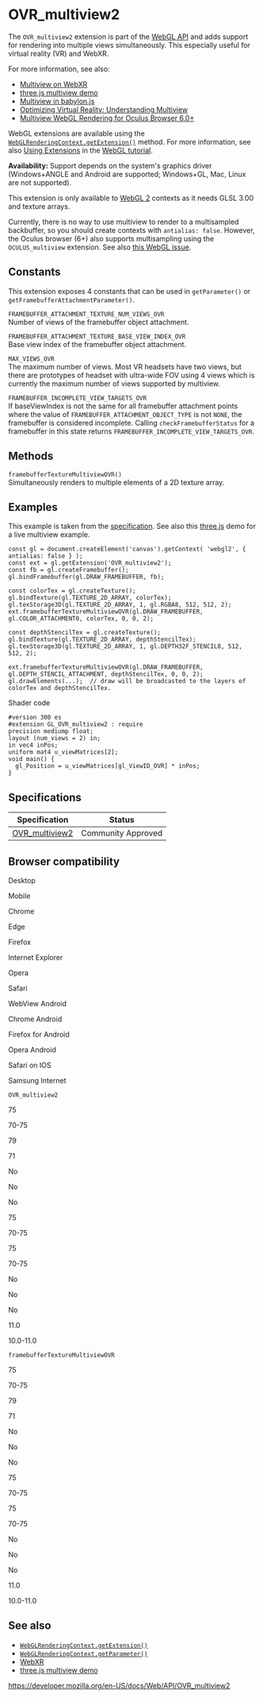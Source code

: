 # OVR_multiview2

The `OVR_multiview2` extension is part of the [WebGL API](webgl_api) and adds support for rendering into multiple views simultaneously. This especially useful for virtual reality (VR) and WebXR.

For more information, see also:

- [Multiview on WebXR](https://blog.mozvr.com/multiview-on-webxr/)
- [three.js multiview demo](https://threejs.org/examples/webxr_vr_multiview)
- [Multiview in babylon.js](https://doc.babylonjs.com/how_to/multiview)
- [Optimizing Virtual Reality: Understanding Multiview](https://community.arm.com/developer/tools-software/graphics/b/blog/posts/optimizing-virtual-reality-understanding-multiview)
- [Multiview WebGL Rendering for Oculus Browser 6.0+](https://developer.oculus.com/documentation/oculus-browser/latest/concepts/browser-multiview/)

WebGL extensions are available using the [`WebGLRenderingContext.getExtension()`](webglrenderingcontext/getextension) method. For more information, see also [Using Extensions](webgl_api/using_extensions) in the [WebGL tutorial](webgl_api/tutorial).

**Availability:** Support depends on the system's graphics driver (Windows+ANGLE and Android are supported; Windows+GL, Mac, Linux are not supported).

This extension is only available to [WebGL 2](webgl2renderingcontext) contexts as it needs GLSL 3.00 and texture arrays.

Currently, there is no way to use multiview to render to a multisampled backbuffer, so you should create contexts with `antialias: false`. However, the Oculus browser (6+) also supports multisampling using the `OCULUS_multiview` extension. See also [this WebGL issue](https://github.com/KhronosGroup/WebGL/issues/2912).

## Constants

This extension exposes 4 constants that can be used in `getParameter()` or `getFramebufferAttachmentParameter()`.

`FRAMEBUFFER_ATTACHMENT_TEXTURE_NUM_VIEWS_OVR`  
Number of views of the framebuffer object attachment.

`FRAMEBUFFER_ATTACHMENT_TEXTURE_BASE_VIEW_INDEX_OVR`  
Base view index of the framebuffer object attachment.

`MAX_VIEWS_OVR`  
The maximum number of views. Most VR headsets have two views, but there are prototypes of headset with ultra-wide FOV using 4 views which is currently the maximum number of views supported by multiview.

`FRAMEBUFFER_INCOMPLETE_VIEW_TARGETS_OVR`  
If baseViewIndex is not the same for all framebuffer attachment points where the value of `FRAMEBUFFER_ATTACHMENT_OBJECT_TYPE` is not `NONE`, the framebuffer is considered incomplete. Calling `checkFramebufferStatus` for a framebuffer in this state returns `FRAMEBUFFER_INCOMPLETE_VIEW_TARGETS_OVR`.

## Methods

`framebufferTextureMultiviewOVR()`  
Simultaneously renders to multiple elements of a 2D texture array.

## Examples

This example is taken from the [specification](https://www.khronos.org/registry/webgl/extensions/OVR_multiview2/). See also this [three.js](https://threejs.org/examples/webvr_multiview.html) demo for a live multiview example.

    const gl = document.createElement('canvas').getContext( 'webgl2', { antialias: false } );
    const ext = gl.getExtension('OVR_multiview2');
    const fb = gl.createFramebuffer();
    gl.bindFramebuffer(gl.DRAW_FRAMEBUFFER, fb);

    const colorTex = gl.createTexture();
    gl.bindTexture(gl.TEXTURE_2D_ARRAY, colorTex);
    gl.texStorage3D(gl.TEXTURE_2D_ARRAY, 1, gl.RGBA8, 512, 512, 2);
    ext.framebufferTextureMultiviewOVR(gl.DRAW_FRAMEBUFFER, gl.COLOR_ATTACHMENT0, colorTex, 0, 0, 2);

    const depthStencilTex = gl.createTexture();
    gl.bindTexture(gl.TEXTURE_2D_ARRAY, depthStencilTex);
    gl.texStorage3D(gl.TEXTURE_2D_ARRAY, 1, gl.DEPTH32F_STENCIL8, 512, 512, 2);

    ext.framebufferTextureMultiviewOVR(gl.DRAW_FRAMEBUFFER, gl.DEPTH_STENCIL_ATTACHMENT, depthStencilTex, 0, 0, 2);
    gl.drawElements(...);  // draw will be broadcasted to the layers of colorTex and depthStencilTex.

Shader code

    #version 300 es
    #extension GL_OVR_multiview2 : require
    precision mediump float;
    layout (num_views = 2) in;
    in vec4 inPos;
    uniform mat4 u_viewMatrices[2];
    void main() {
      gl_Position = u_viewMatrices[gl_ViewID_OVR] * inPos;
    }

## Specifications

<table><thead><tr class="header"><th>Specification</th><th>Status</th></tr></thead><tbody><tr class="odd"><td><a href="https://www.khronos.org/registry/webgl/extensions/OVR_multiview2/">OVR_multiview2</a></td><td>Community Approved</td></tr></tbody></table>

## Browser compatibility

Desktop

Mobile

Chrome

Edge

Firefox

Internet Explorer

Opera

Safari

WebView Android

Chrome Android

Firefox for Android

Opera Android

Safari on IOS

Samsung Internet

`OVR_multiview2`

75

70-75

79

71

No

No

No

75

70-75

75

70-75

No

No

No

11.0

10.0-11.0

`framebufferTextureMultiviewOVR`

75

70-75

79

71

No

No

No

75

70-75

75

70-75

No

No

No

11.0

10.0-11.0

## See also

- [`WebGLRenderingContext.getExtension()`](webglrenderingcontext/getextension)
- [`WebGLRenderingContext.getParameter()`](webglrenderingcontext/getparameter)
- [WebXR](webxr_device_api)
- [three.js multiview demo](https://threejs.org/examples/webxr_vr_multiview)

<a href="https://developer.mozilla.org/en-US/docs/Web/API/OVR_multiview2" class="_attribution-link">https://developer.mozilla.org/en-US/docs/Web/API/OVR_multiview2</a>
